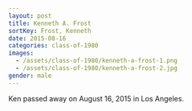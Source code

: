 ```yaml
---
layout: post
title: Kenneth A. Frost
sortKey: Frost, Kenneth
date: 2015-08-16
categories: class-of-1980
images:
  - /assets/class-of-1980/kenneth-a-frost-1.png
  - /assets/class-of-1980/kenneth-a-frost-2.jpg
gender: male
---
```

Ken passed away on August 16, 2015 in Los Angeles.
